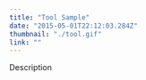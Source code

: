 ```yaml
---
title: "Tool Sample"
date: "2015-05-01T22:12:03.284Z"
thumbnail: "./tool.gif"
link: ""
---
```


Description
